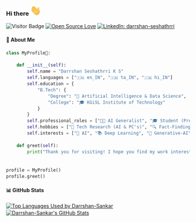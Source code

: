 <!--
**Darrshan-Sankar/Darrshan-Sankar** is a ✨ _special_ ✨ repository because its `README.md` (this file) appears on your GitHub profile.

Here are some ideas to get you started:

- 🔭 I’m currently working on ...
- 🌱 I’m currently learning ...
- 👯 I’m looking to collaborate on ...
- 🤔 I’m looking for help with ...
- 💬 Ask me about ...
- 📫 How to reach me: ...
- 😄 Pronouns: ...
- ⚡ Fun fact: ...
-->

### Hi there <img src="https://raw.githubusercontent.com/Darrshan-Sankar/Darrshan-Sankar/master/wave.gif" width="30px">

![Visitor Badge](https://visitor-badge.laobi.icu/badge?page_id=Darrshan-Sankar.Darrshan-Sankar)
[![Open Source Love](https://badges.frapsoft.com/os/v1/open-source.svg?v=102)](https://github.com/ellerbrock/open-source-badge/)
[![LinkedIn: darrshan-seshathrri](https://img.shields.io/badge/-Darrshan%20Seshathrri%20K%20S-blue?style=flat-square&logo=Linkedin&logoColor=white&link=https://www.linkedin.com/in/darrshan-seshathrri-k-s/)](https://www.linkedin.com/in/darrshan-seshathrri-k-s/)

#### 👨 About Me
```python
class MyProfile👀:

    def __init__(self):
        self.name = "Darrshan Seshathrri K S"
        self.languages = ["🇮🇳 en_IN", "🇮🇳 ta_IN", "🇮🇳 hi_IN"]
        self.education = {
            "B.Tech": {
                "Degree": "🤖 Artificial Intelligence & Data Science",
                "College": "🎓 KGiSL Institute of Technology"
            }
        }
        self.professional_roles = ["🧑‍💻 AI Generalist", "🎓 Student (Previous Role)"]
        self.hobbies = ["🔬 Tech Research (AI & PC's)", "🔍 Fact-Finding", "🌍 Traveling", "🎵 Re-Composing "]
        self.interests = ["🤖 AI", "📚 Deep Learning", "🎨 Generative-AI", "💬 LLMs", "💻 Computer Hardware", "🎶 Music", "💻 Development"]

    def greet(self):
        print("Thank you for visiting! I hope you find my work interesting.")


profile = MyProfile()
profile.greet()
```
<!-----self.website = "🌐 https://darrshan-s.web.app"--->
#### 📊 GitHub Stats

<a href="https://github.com/Darrshan-Sankar/">
  <img align="center" src="https://github-readme-stats.vercel.app/api/top-langs/?username=Darrshan-Sankar&hide=html" alt="Top Languages Used by Darrshan-Sankar"/>
</a>
<a href="https://github.com/Darrshan-Sankar/">
  <img align="center" src="https://github-readme-stats.vercel.app/api?username=Darrshan-Sankar&count_private=true&show_icons=true&line_height=33" alt="Darrshan-Sankar's GitHub Stats" />
</a>
<!--
#### :zap: Recent Activity
<!--START_SECTION:activity--
1. ❗️ Opened issue [#11](https://github.com/rajkumardusad/jitcompiler/issues/11) in [rajkumardusad/jitcompiler](https://github.com/rajkumardusad/jitcompiler)
2. 🗣 Commented on [#10](https://github.com/rajkumardusad/jitcompiler/issues/10) in [rajkumardusad/jitcompiler](https://github.com/rajkumardusad/jitcompiler)
3. ❗️ Closed issue [#10](https://github.com/rajkumardusad/jitcompiler/issues/10) in [rajkumardusad/jitcompiler](https://github.com/rajkumardusad/jitcompiler)
4. ❗️ Opened issue [#187](https://github.com/microsoft/table-transformer/issues/187) in [microsoft/table-transformer](https://github.com/microsoft/table-transformer)
5. 🗣 Commented on [#167](https://github.com/microsoft/table-transformer/issues/167) in [microsoft/table-transformer](https://github.com/microsoft/table-transformer)
<!--END_SECTION:activity-->
